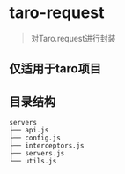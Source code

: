 # taro-request
> 对Taro.request进行封装

## 仅适用于taro项目

## 目录结构
```
servers
├── api.js
├── config.js
├── interceptors.js
├── servers.js
└── utils.js
```
